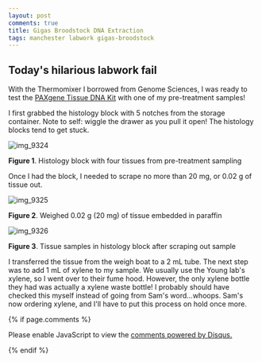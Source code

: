 ```yaml
---
layout: post
comments: true
title: Gigas Broodstock DNA Extraction
tags: manchester labwork gigas-broodstock
---
```


## Today's hilarious labwork fail

With the Thermomixer I borrowed from Genome Sciences, I was ready to test the [PAXgene Tissue DNA Kit](https://www.preanalytix.com/sites/default/files/handbooks/HB-0162-003-1080354-HB%20PAXgene%20Tissue%20DNA%201214%20WW.pdf) with one of my pre-treatment samples!

I first grabbed the histology block with 5 notches from the storage container. Note to self: wiggle the drawer as you pull it open! The histology blocks tend to get stuck.

![img_9324](https://user-images.githubusercontent.com/22335838/43543949-63404548-9586-11e8-8f0f-c81927398b5c.JPG)

**Figure 1**. Histology block with four tissues from pre-treatment sampling

Once I had the block, I needed to scrape no more than 20 mg, or 0.02 g of tissue out.

![img_9325](https://user-images.githubusercontent.com/22335838/43543950-640ec8b4-9586-11e8-8aaa-a13b2958dc4c.JPG)

**Figure 2**. Weighed 0.02 g (20 mg) of tissue embedded in paraffin

![img_9326](https://user-images.githubusercontent.com/22335838/43543952-64854dea-9586-11e8-8e4d-a193302c1855.JPG)

**Figure 3**. Tissue samples in histology block after scraping out sample

I transferred the tissue from the weigh boat to a 2 mL tube. The next step was to add 1 mL of xylene to my sample. We usually use the Young lab's xylene, so I went over to their fume hood. However, the only xylene bottle they had was actually a xylene waste bottle! I probably should have checked this myself instead of going from Sam's word...whoops. Sam's now ordering xylene, and I'll have to put this process on hold once more.

{% if page.comments %}

<div id="disqus_thread"></div>
<script>

/**
*  RECOMMENDED CONFIGURATION VARIABLES: EDIT AND UNCOMMENT THE SECTION BELOW TO INSERT DYNAMIC VALUES FROM YOUR PLATFORM OR CMS.
*  LEARN WHY DEFINING THESE VARIABLES IS IMPORTANT: https://disqus.com/admin/universalcode/#configuration-variables*/
/*
var disqus_config = function () {
this.page.url = PAGE_URL;  // Replace PAGE_URL with your page's canonical URL variable
this.page.identifier = PAGE_IDENTIFIER; // Replace PAGE_IDENTIFIER with your page's unique identifier variable
};
*/
(function() { // DON'T EDIT BELOW THIS LINE
var d = document, s = d.createElement('script');
s.src = 'https://the-responsible-grad-student.disqus.com/embed.js';
s.setAttribute('data-timestamp', +new Date());
(d.head || d.body).appendChild(s);
})();
</script>
<noscript>Please enable JavaScript to view the <a href="https://disqus.com/?ref_noscript">comments powered by Disqus.</a></noscript>

{% endif %}

<script id="dsq-count-scr" src="//the-responsible-grad-student.disqus.com/count.js" async></script>
